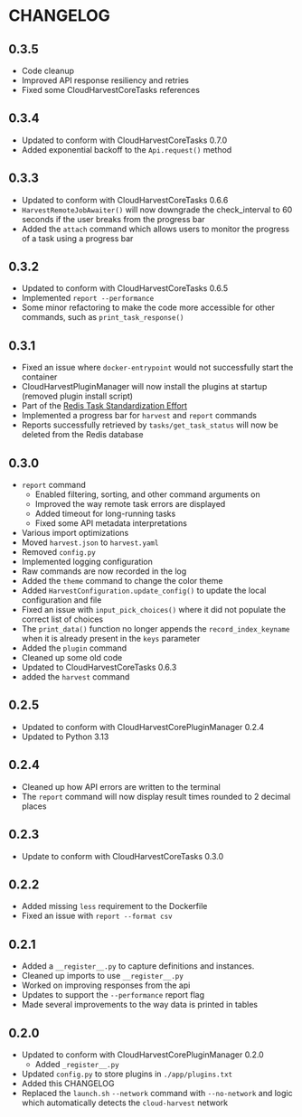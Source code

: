 # CHANGELOG

## 0.3.5
- Code cleanup
- Improved API response resiliency and retries
- Fixed some CloudHarvestCoreTasks references

## 0.3.4
- Updated to conform with CloudHarvestCoreTasks 0.7.0
- Added exponential backoff to the `Api.request()` method

## 0.3.3
- Updated to conform with CloudHarvestCoreTasks 0.6.6
- `HarvestRemoteJobAwaiter()` will now downgrade the check_interval to 60 seconds if the user breaks from the progress bar
- Added the `attach` command which allows users to monitor the progress of a task using a progress bar

## 0.3.2
- Updated to conform with CloudHarvestCoreTasks 0.6.5
- Implemented `report --performance`
- Some minor refactoring to make the code more accessible for other commands, such as `print_task_response()`

## 0.3.1
- Fixed an issue where `docker-entrypoint` would not successfully start the container
- CloudHarvestPluginManager will now install the plugins at startup (removed plugin install script)
- Part of the [Redis Task Standardization Effort](https://github.com/Cloud-Harvest/CloudHarvestAgent/issues/8)
- Implemented a progress bar for `harvest` and `report` commands
- Reports successfully retrieved by `tasks/get_task_status` will now be deleted from the Redis database

## 0.3.0
- `report` command
  - Enabled filtering, sorting, and other command arguments on 
  - Improved the way remote task errors are displayed
  - Added timeout for long-running tasks
  - Fixed some API metadata interpretations
- Various import optimizations
- Moved `harvest.json` to `harvest.yaml`
- Removed `config.py`
- Implemented logging configuration
- Raw commands are now recorded in the log
- Added the `theme` command to change the color theme
- Added `HarvestConfiguration.update_config()` to update the local configuration and file
- Fixed an issue with `input_pick_choices()` where it did not populate the correct list of choices
- The `print_data()` function no longer appends the `record_index_keyname` when it is already present in the `keys` parameter
- Added the `plugin` command
- Cleaned up some old code
- Updated to CloudHarvestCoreTasks 0.6.3
- added the `harvest` command

## 0.2.5
- Updated to conform with CloudHarvestCorePluginManager 0.2.4
- Updated to Python 3.13

## 0.2.4
- Cleaned up how API errors are written to the terminal
- The `report` command will now display result times rounded to 2 decimal places

## 0.2.3
- Update to conform with CloudHarvestCoreTasks 0.3.0

## 0.2.2
- Added missing `less` requirement to the Dockerfile
- Fixed an issue with `report --format csv`

## 0.2.1
- Added a `__register__.py` to capture definitions and instances.
- Cleaned up imports to use `__register__.py`
- Worked on improving responses from the api
- Updates to support the `--performance` report flag
- Made several improvements to the way data is printed in tables

## 0.2.0
- Updated to conform with CloudHarvestCorePluginManager 0.2.0
  - Added `_register__.py`
- Updated `config.py` to store plugins in `./app/plugins.txt`
- Added this CHANGELOG
- Replaced the `launch.sh` `--network` command with `--no-network` and logic which automatically detects the `cloud-harvest` network
